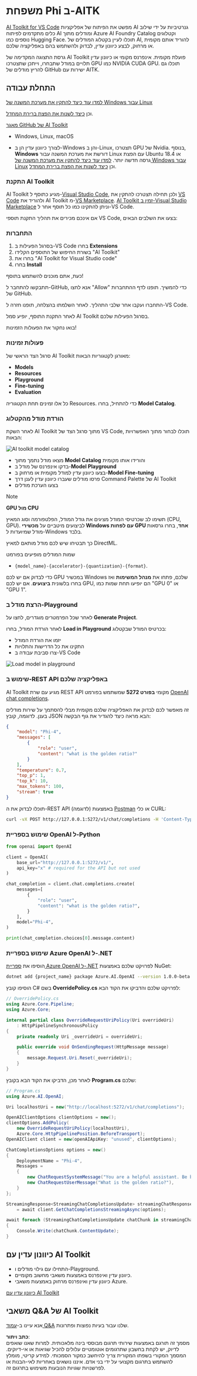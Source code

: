 # משפחת Phi ב-AITK

[AI Toolkit for VS Code](https://marketplace.visualstudio.com/items?itemName=ms-windows-ai-studio.windows-ai-studio) מפשט את הפיתוח של אפליקציות AI גנרטיביות על ידי שילוב כלים מתקדמים לפיתוח AI ומודלים מתוך Azure AI Foundry Catalog וקטלוגים נוספים כמו Hugging Face. תוכלו לעיין בקטלוג המודלים של AI, להוריד אותם מקומית או מרחוק, לבצע כיוונון עדין, לבדוק ולהשתמש בהם באפליקציה שלכם.

גרסת התצוגה המקדימה של AI Toolkit פועלת מקומית. אינפרנס מקומי או כיוונון עדין תלויים במודל שתבחרו, וייתכן שתצטרכו GPU כמו NVIDIA CUDA GPU. תוכלו גם להריץ מודלים של GitHub ישירות עם AITK.

## התחלת עבודה

[למדו עוד כיצד להתקין את מערכת המשנה של Windows עבור Linux](https://learn.microsoft.com/windows/wsl/install?WT.mc_id=aiml-137032-kinfeylo)

וכן [כיצד לשנות את הפצת ברירת המחדל](https://learn.microsoft.com/windows/wsl/install#change-the-default-linux-distribution-installed).

[מאגר GitHub של AI Toolkit](https://github.com/microsoft/vscode-ai-toolkit/)

- Windows, Linux, macOS
  
- לצורך כיוונון עדין הן ב-Windows והן ב-Linux, תצטרכו GPU של Nvidia. בנוסף, **Windows** דורשת את מערכת המשנה עבור Linux עם הפצת Ubuntu 18.4 או גרסה חדשה יותר. [למדו עוד כיצד להתקין את מערכת המשנה של Windows עבור Linux](https://learn.microsoft.com/windows/wsl/install) וכן [כיצד לשנות את הפצת ברירת המחדל](https://learn.microsoft.com/windows/wsl/install#change-the-default-linux-distribution-installed).

### התקנת AI Toolkit

AI Toolkit מגיע כתוסף ל-[Visual Studio Code](https://code.visualstudio.com/docs/setup/additional-components#_vs-code-extensions), ולכן תחילה תצטרכו להתקין את [VS Code](https://code.visualstudio.com/docs/setup/windows?WT.mc_id=aiml-137032-kinfeylo) ולהוריד את AI Toolkit מ-[VS Marketplace](https://marketplace.visualstudio.com/items?itemName=ms-windows-ai-studio.windows-ai-studio).
[AI Toolkit זמין ב-Visual Studio Marketplace](https://marketplace.visualstudio.com/items?itemName=ms-windows-ai-studio.windows-ai-studio) וניתן להתקינו כמו כל תוסף אחר ל-VS Code.

אם אינכם מכירים את תהליך התקנת תוספי VS Code, בצעו את השלבים הבאים:

### התחברות

1. בסרגל הפעילות ב-VS Code בחרו **Extensions**  
1. בשורת החיפוש של התוספים הקלידו "AI Toolkit"  
1. בחרו את "AI Toolkit for Visual Studio code"  
1. בחרו **Install**  

כעת, אתם מוכנים להשתמש בתוסף!

תתבקשו להתחבר ל-GitHub, אנא לחצו "Allow" כדי להמשיך. תופנו לדף ההתחברות של GitHub.

התחברו ועקבו אחר שלבי התהליך. לאחר השלמתו בהצלחה, תופנו חזרה ל-VS Code.

לאחר התקנת התוסף, יופיע סמל AI Toolkit בסרגל הפעילות שלכם.

בואו נחקור את הפעולות הזמינות!

### פעולות זמינות

סרגל הצד הראשי של AI Toolkit מאורגן לקטגוריות הבאות:  

- **Models**  
- **Resources**  
- **Playground**  
- **Fine-tuning**  
- **Evaluation**

כל אלו זמינים תחת הקטגוריה Resources. כדי להתחיל, בחרו **Model Catalog**.

### הורדת מודל מהקטלוג

לאחר השקת AI Toolkit מתוך סרגל הצד של VS Code, תוכלו לבחור מתוך האפשרויות הבאות:

![AI toolkit model catalog](../../../../../translated_images/AItoolkitmodel_catalog.eee6b38a71f628501d730ffe9c2ae69b8f18706e7492ac2371423b045485996e.he.png)

- מצאו מודל נתמך מתוך **Model Catalog** והורידו אותו מקומית  
- בדקו אינפרנס של מודל ב-**Model Playground**  
- בצעו כיוונון עדין למודל מקומית או מרחוק ב-**Model Fine-tuning**  
- פרסו מודלים שעברו כיוונון עדין לענן דרך Command Palette של AI Toolkit  
- בצעו הערכת מודלים  

> [!NOTE]
>
> **GPU מול CPU**
>
> תשימו לב שכרטיסי המודל מציגים את גודל המודל, הפלטפורמה וסוג המאיץ (CPU, GPU). לביצועים מיטביים על **מכשירי Windows עם לפחות GPU אחד**, בחרו גרסאות מודל שמיועדות ל-Windows בלבד.
>
> כך תבטיחו שיש לכם מודל מותאם למאיץ DirectML.
>
> שמות המודלים מופיעים בפורמט  
>
> - `{model_name}-{accelerator}-{quantization}-{format}`.  
>
>כדי לבדוק אם יש לכם GPU במכשיר Windows שלכם, פתחו את **מנהל המשימות** ואז בחרו בלשונית **ביצועים**. אם יש לכם GPU, הם יופיעו תחת שמות כמו "GPU 0" או "GPU 1".

### הרצת מודל ב-Playground

לאחר שכל הפרמטרים מוגדרים, לחצו על **Generate Project**.

לאחר הורדת המודל, בחרו **Load in Playground** בכרטיס המודל שבקטלוג:

- יזמו את הורדת המודל  
- התקינו את כל הדרישות והתלויות  
- צרו סביבת עבודה ב-VS Code  

![Load model in playground](../../../../../translated_images/AItoolkitload_model_into_playground.e442d8013c65406e69471fb4f8e4e3800505255fe1bd7aa9422f02ee715bad57.he.png)

### שימוש ב-REST API באפליקציה שלכם  

AI Toolkit מגיע עם שרת REST API מקומי **בפורט 5272** שמשתמש בפורמט [OpenAI chat completions](https://platform.openai.com/docs/api-reference/chat/create).  

זה מאפשר לכם לבדוק את האפליקציה שלכם מקומית מבלי להסתמך על שירות מודלים בענן. לדוגמה, קובץ JSON הבא מראה כיצד להגדיר את גוף הבקשה:

```json
{
    "model": "Phi-4",
    "messages": [
        {
            "role": "user",
            "content": "what is the golden ratio?"
        }
    ],
    "temperature": 0.7,
    "top_p": 1,
    "top_k": 10,
    "max_tokens": 100,
    "stream": true
}
```

תוכלו לבדוק את ה-REST API באמצעות (לדוגמה) [Postman](https://www.postman.com/) או כלי CURL:

```bash
curl -vX POST http://127.0.0.1:5272/v1/chat/completions -H 'Content-Type: application/json' -d @body.json
```

### שימוש בספריית OpenAI ל-Python

```python
from openai import OpenAI

client = OpenAI(
    base_url="http://127.0.0.1:5272/v1/", 
    api_key="x" # required for the API but not used
)

chat_completion = client.chat.completions.create(
    messages=[
        {
            "role": "user",
            "content": "what is the golden ratio?",
        }
    ],
    model="Phi-4",
)

print(chat_completion.choices[0].message.content)
```

### שימוש בספריית Azure OpenAI ל-.NET

הוסיפו את [ספריית Azure OpenAI ל-.NET](https://www.nuget.org/packages/Azure.AI.OpenAI/) לפרויקט שלכם באמצעות NuGet:

```bash
dotnet add {project_name} package Azure.AI.OpenAI --version 1.0.0-beta.17
```

הוסיפו קובץ C# בשם **OverridePolicy.cs** לפרויקט שלכם והדביקו את הקוד הבא:

```csharp
// OverridePolicy.cs
using Azure.Core.Pipeline;
using Azure.Core;

internal partial class OverrideRequestUriPolicy(Uri overrideUri)
    : HttpPipelineSynchronousPolicy
{
    private readonly Uri _overrideUri = overrideUri;

    public override void OnSendingRequest(HttpMessage message)
    {
        message.Request.Uri.Reset(_overrideUri);
    }
}
```

לאחר מכן, הדביקו את הקוד הבא בקובץ **Program.cs** שלכם:

```csharp
// Program.cs
using Azure.AI.OpenAI;

Uri localhostUri = new("http://localhost:5272/v1/chat/completions");

OpenAIClientOptions clientOptions = new();
clientOptions.AddPolicy(
    new OverrideRequestUriPolicy(localhostUri),
    Azure.Core.HttpPipelinePosition.BeforeTransport);
OpenAIClient client = new(openAIApiKey: "unused", clientOptions);

ChatCompletionsOptions options = new()
{
    DeploymentName = "Phi-4",
    Messages =
    {
        new ChatRequestSystemMessage("You are a helpful assistant. Be brief and succinct."),
        new ChatRequestUserMessage("What is the golden ratio?"),
    }
};

StreamingResponse<StreamingChatCompletionsUpdate> streamingChatResponse
    = await client.GetChatCompletionsStreamingAsync(options);

await foreach (StreamingChatCompletionsUpdate chatChunk in streamingChatResponse)
{
    Console.Write(chatChunk.ContentUpdate);
}
```

## כיוונון עדין עם AI Toolkit

- התחילו עם גילוי מודלים ו-Playground.  
- כיוונון עדין ואינפרנס באמצעות משאבי מחשוב מקומיים.  
- כיוונון עדין ואינפרנס מרחוק באמצעות משאבי Azure.  

[כיוונון עדין עם AI Toolkit](../../03.FineTuning/Finetuning_VSCodeaitoolkit.md)

## משאבי Q&A של AI Toolkit

אנא עיינו ב-[עמוד Q&A](https://github.com/microsoft/vscode-ai-toolkit/blob/main/archive/QA.md) שלנו עבור בעיות נפוצות ופתרונות.

**כתב ויתור**:  
מסמך זה תורגם באמצעות שירותי תרגום מבוססי בינה מלאכותית. למרות שאנו שואפים לדיוק, יש לקחת בחשבון שתרגומים אוטומטיים עלולים להכיל שגיאות או אי-דיוקים. המסמך המקורי בשפתו המקורית צריך להיחשב כמקור הסמכותי. למידע קריטי, מומלץ להשתמש בתרגום מקצועי על ידי בני אדם. איננו נושאים באחריות לאי-הבנות או לפרשנויות שגויות הנובעות משימוש בתרגום זה.